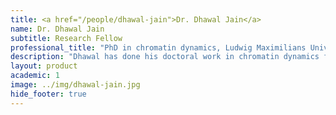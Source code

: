 ```yaml
---
title: <a href="/people/dhawal-jain">Dr. Dhawal Jain</a>
name: Dr. Dhawal Jain
subtitle: Research Fellow
professional_title: "​PhD in chromatin dynamics, Ludwig Maximilians University (Max-Planck research school), Munich (Germany)​, Postdoctoral Fellow (2016-2020), Data Scientist, Bayer"  # Joined professional titles
description: "Dhawal has done his doctoral work in chromatin dynamics from the Ludwig Maximilians university, Germany (and as a part of International Max-Planck research school). During doctoral studies, his research focused on assessing changes in chromatin structure in the wake of nucleosome remodeling factors. In the Park lab, Dhawal focuses on exploring roles of chromatin factors in regulating transcription process and explores his interests in immuno-oncology. Besides science, he keeps his active interests in classical music and hiking."
layout: product
academic: 1
image: ../img/dhawal-jain.jpg
hide_footer: true
---
```

